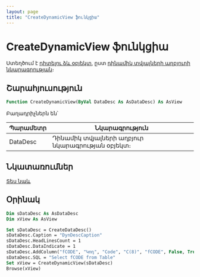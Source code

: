 ```yaml
---
layout: page
title: "CreateDynamicView ֆունկցիա"
---
```

    
# CreateDynamicView ֆունկցիա

Ստեղծում է [դիտելու ձև օբյեկտ](../Asview.md), ըստ [դինամիկ տվյալների աղբյուրի նկարագրության](../AsDataDesc.md)։ 

## Շարահյուսություն

``` vb
Function CreateDynamicView(ByVal DataDesc As AsDataDesc) As AsView
```

Բաղադրիչներն են՝

| Պարամետր | Նկարագրություն |
|--|--|
| DataDesc | Դինամիկ տվյալների աղբյուր նկարագրության օբյեկտ։ |

## Նկատառումներ

[Տես նաև](../../constructors.html)

## Օրինակ

``` vb
Dim sDataDesc As AsDataDesc
Dim xView As AsView

Set sDataDesc = CreateDataDesc()
sDataDesc.Caption = "DynDescCaption"
sDataDesc.HeadLinesCount = 1
sDataDesc.DataIndicate = 1
sDataDesc.AddColumn("fCODE", "Կոդ", "Code", "C(8)", "fCODE", False, True, True)
sDataDesc.SQL = "Select fCODE from Table"
Set xView = CreateDynamicView(sDataDesc)
Browse(xView)
```
